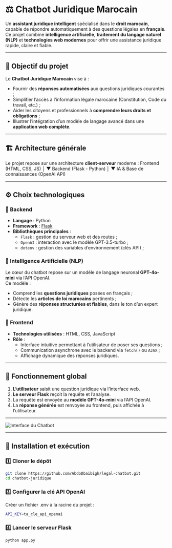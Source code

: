 # ⚖️ Chatbot Juridique Marocain

Un **assistant juridique intelligent** spécialisé dans le **droit marocain**, capable de répondre automatiquement à des questions légales en **français**.  
Ce projet combine **intelligence artificielle**, **traitement du langage naturel (NLP)** et **technologies web modernes** pour offrir une assistance juridique rapide, claire et fiable.

---

## 🧠 Objectif du projet

Le **Chatbot Juridique Marocain** vise à :

- Fournir des **réponses automatisées** aux questions juridiques courantes ;
- Simplifier l’accès à l’information légale marocaine (Constitution, Code du travail, etc.) ;
- Aider les citoyens et professionnels à **comprendre leurs droits et obligations** ;
- Illustrer l’intégration d’un modèle de langage avancé dans une **application web complète**.

---

## 🏗️ Architecture générale

Le projet repose sur une architecture **client-serveur** moderne :
Frontend (HTML, CSS, JS)
│
▼
Backend (Flask - Python)
│
▼
IA & Base de connaissances (OpenAI API)


---

## ⚙️ Choix technologiques

### 🔹 Backend

- **Langage** : Python  
- **Framework** : [Flask](https://flask.palletsprojects.com/)  
- **Bibliothèques principales** :
  - `Flask` : gestion du serveur web et des routes ;
  - `OpenAI` : interaction avec le modèle GPT-3.5-turbo ;
  - `dotenv` : gestion des variables d’environnement (clés API) ;

### 🔹 Intelligence Artificielle (NLP)

Le cœur du chatbot repose sur un modèle de langage neuronal **GPT-4o-mini** via l’API OpenAI.  
Ce modèle :

- Comprend les **questions juridiques** posées en français ;
- Détecte les **articles de loi marocains** pertinents ;
- Génère des **réponses structurées et fiables**, dans le ton d’un expert juridique.

### 🔹 Frontend

- **Technologies utilisées** : HTML, CSS, JavaScript  
- **Rôle** :
  - Interface intuitive permettant à l’utilisateur de poser ses questions ;
  - Communication asynchrone avec le backend via `fetch()` ou `AJAX` ;
  - Affichage dynamique des réponses juridiques.

---

## 🧩 Fonctionnement global

1. **L’utilisateur** saisit une question juridique via l’interface web.  
2. **Le serveur Flask** reçoit la requête et l’analyse.  
3. La requête est envoyée au **modèle GPT-4o-mini** via l’API OpenAI.  
4. La **réponse générée** est renvoyée au frontend, puis affichée à l’utilisateur.

---

![Interface du Chatbot](static/images/interface_chatbot.png)


---

## 🚀 Installation et exécution

### 1️⃣ Cloner le dépôt

```bash
git clone https://github.com/AbdoDbaibigh/legal-chatbot.git
cd chatbot-juridique
```

### 3️⃣ Configurer la clé API OpenAI

Créer un fichier .env à la racine du projet :
```bash
API_KEY=ta_cle_api_openai
```

### 4️⃣ Lancer le serveur Flask
```bash
python app.py
```